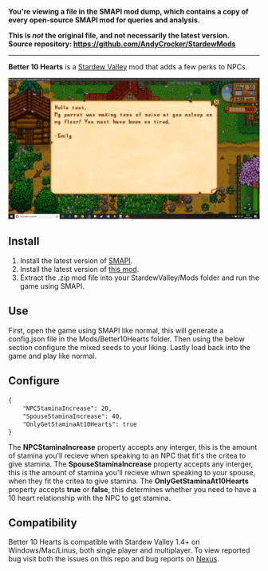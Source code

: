 **You're viewing a file in the SMAPI mod dump, which contains a copy of every open-source SMAPI mod
for queries and analysis.**

**This is _not_ the original file, and not necessarily the latest version.**  
**Source repository: https://github.com/AndyCrocker/StardewMods**

----

**Better 10 Hearts** is a [Stardew Valley](http://stardewvalley.net/) mod that adds a few perks to NPCs.

![](pics/better10hearts.png)

## Install
1. Install the latest version of [SMAPI](https://www.nexusmods.com/stardewvalley/mods/2400).
2. Install the latest version of [this mod](https://www.nexusmods.com/stardewvalley/mods/3605).
3. Extract the .zip mod file into your StardewValley/Mods folder and run the game using SMAPI.

## Use
First, open the game using SMAPI like normal, this will generate a config.json file in the Mods/Better10Hearts folder.
Then using the below section configure the mixed seeds to your liking.
Lastly load back into the game and play like normal.

## Configure
    {
        "NPCStaminaIncrease": 20,
        "SpouseStaminaIncrease": 40,
        "OnlyGetStaminaAt10Hearts": true
    }
    
The **NPCStaminaIncrease** property accepts any interger, this is the amount of stamina you'll recieve when speaking to an NPC that fit's the critea to give stamina.
The **SpouseStaminaIncrease** property accepts any interger, this is the amount of stamina you'll recieve whwn speaking to your spouse, when they fit the critea to give stamina.
The **OnlyGetStaminaAt10Hearts** property accepts **true** or **false**, this determines whether you need to have a 10 heart relationship with the NPC to get stamina. 

## Compatibility
Better 10 Hearts is compatible with Stardew Valley 1.4+ on Windows/Mac/Linus, both single player and multiplayer. To view reported bug visit both the issues on this repo and bug reports on [Nexus](https://www.nexusmods.com/stardewvalley/mods/3605?tab=bugs).

